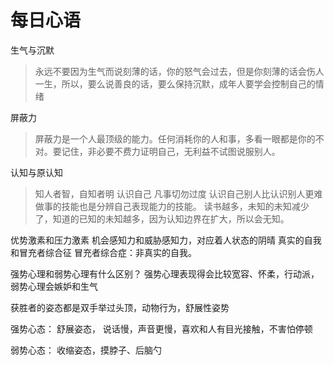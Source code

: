 # 每日心语

生气与沉默
> 永远不要因为生气而说刻薄的话，你的怒气会过去，但是你刻薄的话会伤人一生，所以，要么说善良的话，要么保持沉默，成年人要学会控制自己的情绪

屏蔽力
> 屏蔽力是一个人最顶级的能力。任何消耗你的人和事，多看一眼都是你的不对。要记住，非必要不费力证明自己，无利益不试图说服别人。

认知与原认知
> 知人者智，自知者明 认识自己 凡事切勿过度 认识自己别人比认识别人更难
做事的技能也是分辨自己表现能力的技能。
> 读书越多，未知的未知减少了，知道的已知的未知越多，因为认知边界在扩大，所以会无知。

优势激素和压力激素
机会感知力和威胁感知力，对应着人状态的阴晴
真实的自我和冒充者综合征
冒充者综合症：非真实的自我。

强势心理和弱势心理有什么区别？
强势心理表现得会比较宽容、怀柔，行动派，弱势心理会嫉妒和生气

获胜者的姿态都是双手举过头顶，动物行为，舒展性姿势

强势心态：
舒展姿态，
说话慢，声音更慢，喜欢和人有目光接触，不害怕停顿

弱势心态：
收缩姿态，摸脖子、后脑勺